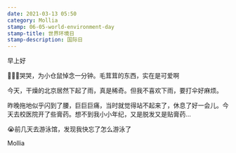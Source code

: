 ```yaml
---
date: 2021-03-13 05:50
category: Mollia
stamp: 06-05-world-environment-day
stamp-title: 世界环境日
stamp-description: 国际日
---
```


<p>
早上好

🙏🙏🙏哭哭，为小仓鼠悼念一分钟。毛茸茸的东西，实在是可爱啊

今天，干燥的北京居然下起了雨，真是稀奇。但我不喜欢下雨，要打伞好麻烦。

昨晚拖地似乎闪到了腰，巨巨巨痛，当时就觉得站不起来了，休息了好一会儿。今天去校医院开了些膏药。想不到我小小年纪，又是脱发又是贴膏药…

😭前几天去游泳馆，发现我快忘了怎么游泳了

Mollia
</p>